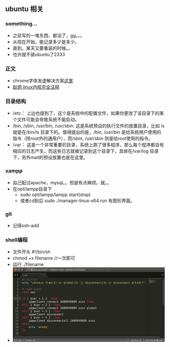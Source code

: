## ubuntu 相关

### something...
- 之前写的一堆东西，都没了，gg。。。
- 从现在开始，能记录多少是多少。
- 直到。某天又要重装的时候。。
- 也许就不装ubuntu了2333

### 正文
- chrome字体发虚解决方案[这里](http://www.findspace.name/res/1388)
- [赵炯 linux内核完全注释](http://download.csdn.net/detail/skyline_loafer/8215693)

### 目录结构
- /etc： 上边也提到了，这个是系统中的配置文件，如果你更改了该目录下的某个文件可能会导致系统不能启动。
- /bin, /sbin, /usr/bin, /usr/sbin: 这是系统预设的执行文件的放置目录，比如 ls 就是在/bin/ls 目录下的。值得提出的是，/bin, /usr/bin 是给系统用户使用的指令（除root外的通用户），而/sbin, /usr/sbin 则是给root使用的指令。
- /var： 这是一个非常重要的目录，系统上跑了很多程序，那么每个程序都会有相应的日志产生，而这些日志就被记录到这个目录下，具体在/var/log 目录下，另外mail的预设放置也是在这里。

### xampp
- 自己配过apache，mysql。。但是有点麻烦。就。。
- 在opt/lampp目录下
  - sudo opt/lampp/lampp start(stop)
  - 或者cd到后  sudo ./manager-linux-x64.run 有图形界面。

### git
- 记得ssh-add

### shell编程
- 文件开头 #!/bin/sh
- chmod +x filename //一次即可
- 运行 ./filename
- ![shelll](./resource/img/shell-demo.png)